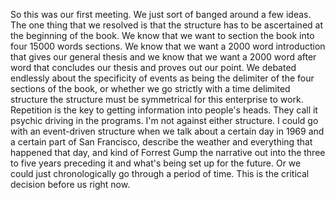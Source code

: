 So this was our first meeting.
We just sort of banged around a few ideas.
The one thing that we resolved is that the structure has to be ascertained at the beginning of the book.
We know that we want to section the book into four 15000 words sections.
We know that we want a 2000 word introduction that gives our general thesis and we know that we want a 2000 word after word that concludes our thesis and proves out our point.
We debated endlessly about the specificity of events as being the delimiter of the four sections of the book,
or whether we go strictly with a time delimited structure the structure must be symmetrical for this enterprise to work.
Repetition is the key to getting information into people's heads.
They call it psychic driving in the programs.
I'm not against either structure.
I could go with an event-driven structure when we talk about a certain day in 1969 and a certain part of San Francisco,
describe the weather and everything that happened that day,
and kind of Forrest Gump the narrative out into the three to five years preceding it and what's being set up for the future.
Or we could just chronologically go through a period of time.
This is the critical decision before us right now.
